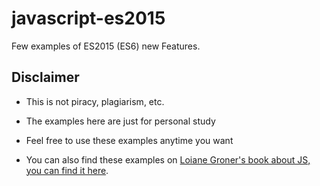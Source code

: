 # javascript-es2015
Few examples of ES2015 (ES6) new Features.


## Disclaimer

- This is not piracy, plagiarism, etc.

- The examples here are just for personal study

- Feel free to use these examples anytime you want

- You can also find these examples on [Loiane Groner's book about JS, you can find it here](https://www.packtpub.com/web-development/learning-javascript-data-structures-and-algorithms-third-edition).